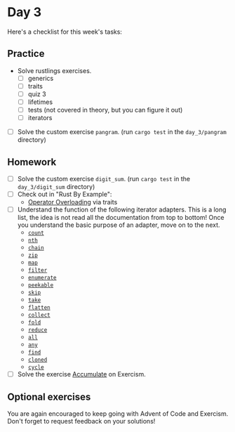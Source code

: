# Day 3

Here's a checklist for this week's tasks:

## Practice

- Solve rustlings exercises.
  - [ ] generics
  - [ ] traits
  - [ ] quiz 3
  - [ ] lifetimes
  - [ ] tests (not covered in theory, but you can figure it out)
  - [ ] iterators
- [ ] Solve the custom exercise `pangram`. (run `cargo test` in the `day_3/pangram` directory)

## Homework

- [ ] Solve the custom exercise `digit_sum`. (run `cargo test` in the `day_3/digit_sum` directory)
- [ ] Check out in "Rust By Example":
  - [Operator Overloading](https://doc.rust-lang.org/stable/rust-by-example/trait/ops.html) via traits
- [ ] Understand the function of the following iterator adapters.
      This is a long list, the idea is not read all the documentation from top to bottom!
      Once you understand the basic purpose of an adapter, move on to the next.
  - [`count`](https://doc.rust-lang.org/stable/std/iter/trait.Iterator.html#method.count)
  - [`nth`](https://doc.rust-lang.org/stable/std/iter/trait.Iterator.html#method.nth)
  - [`chain`](https://doc.rust-lang.org/stable/std/iter/trait.Iterator.html#method.chain)
  - [`zip`](https://doc.rust-lang.org/stable/std/iter/trait.Iterator.html#method.zip)
  - [`map`](https://doc.rust-lang.org/stable/std/iter/trait.Iterator.html#method.map)
  - [`filter`](https://doc.rust-lang.org/stable/std/iter/trait.Iterator.html#method.filter)
  - [`enumerate`](https://doc.rust-lang.org/stable/std/iter/trait.Iterator.html#method.enumerate)
  - [`peekable`](https://doc.rust-lang.org/stable/std/iter/trait.Iterator.html#method.peekable)
  - [`skip`](https://doc.rust-lang.org/stable/std/iter/trait.Iterator.html#method.skip)
  - [`take`](https://doc.rust-lang.org/stable/std/iter/trait.Iterator.html#method.take)
  - [`flatten`](https://doc.rust-lang.org/stable/std/iter/trait.Iterator.html#method.flatten)
  - [`collect`](https://doc.rust-lang.org/stable/std/iter/trait.Iterator.html#method.collect)
  - [`fold`](https://doc.rust-lang.org/stable/std/iter/trait.Iterator.html#method.fold)
  - [`reduce`](https://doc.rust-lang.org/stable/std/iter/trait.Iterator.html#method.reduce)
  - [`all`](https://doc.rust-lang.org/stable/std/iter/trait.Iterator.html#method.all)
  - [`any`](https://doc.rust-lang.org/stable/std/iter/trait.Iterator.html#method.any)
  - [`find`](https://doc.rust-lang.org/stable/std/iter/trait.Iterator.html#method.find)
  - [`cloned`](https://doc.rust-lang.org/stable/std/iter/trait.Iterator.html#method.cloned)
  - [`cycle`](https://doc.rust-lang.org/stable/std/iter/trait.Iterator.html#method.cycle)
- [ ] Solve the exercise [Accumulate](https://exercism.org/tracks/rust/exercises/accumulate) on Exercism.

## Optional exercises

You are again encouraged to keep going with Advent of Code and Exercism.
Don't forget to request feedback on your solutions!
